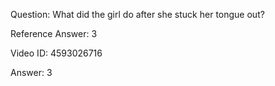 Question: What did the girl do after she stuck her tongue out?

Reference Answer: 3

Video ID: 4593026716

Answer: 3

